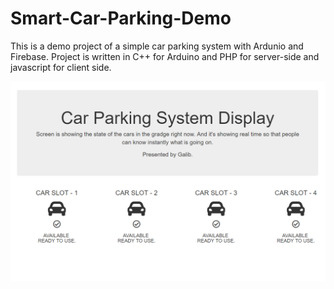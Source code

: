 # Smart-Car-Parking-Demo
This is a demo project of a simple car parking system with Ardunio and Firebase. Project is written in C++ for Arduino and PHP for server-side and javascript for client side.


![alt text](https://raw.githubusercontent.com/galibimtiaz/Smart-Car-Parking-Demo/master/HTML%20Sample.PNG)
      
